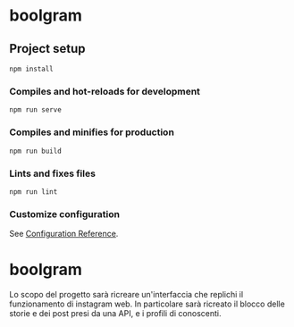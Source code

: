 # boolgram

## Project setup
```
npm install
```

### Compiles and hot-reloads for development
```
npm run serve
```

### Compiles and minifies for production
```
npm run build
```

### Lints and fixes files
```
npm run lint
```

### Customize configuration
See [Configuration Reference](https://cli.vuejs.org/config/).
# boolgram


Lo scopo del progetto sarà ricreare un'interfaccia che replichi il funzionamento di instagram web. In particolare sarà ricreato il blocco delle storie e dei post presi da una API, e i profili di conoscenti.
